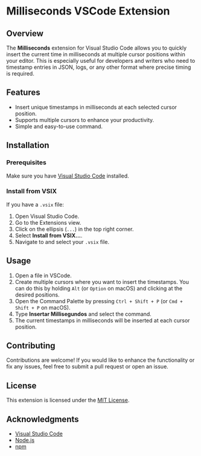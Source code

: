 # Milliseconds VSCode Extension

## Overview

The **Milliseconds** extension for Visual Studio Code allows you to quickly insert the current time in milliseconds at multiple cursor positions within your editor. This is especially useful for developers and writers who need to timestamp entries in JSON, logs, or any other format where precise timing is required.

## Features

- Insert unique timestamps in milliseconds at each selected cursor position.
- Supports multiple cursors to enhance your productivity.
- Simple and easy-to-use command.

## Installation

### Prerequisites

Make sure you have [Visual Studio Code](https://code.visualstudio.com/) installed.

### Install from VSIX

If you have a `.vsix` file:

1. Open Visual Studio Code.
2. Go to the Extensions view.
3. Click on the ellipsis (`...`) in the top right corner.
4. Select **Install from VSIX...**.
5. Navigate to and select your `.vsix` file.

## Usage

1. Open a file in VSCode.
2. Create multiple cursors where you want to insert the timestamps. You can do this by holding `Alt` (or `Option` on macOS) and clicking at the desired positions.
3. Open the Command Palette by pressing `Ctrl + Shift + P` (or `Cmd + Shift + P` on macOS).
4. Type **Insertar Millisegundos** and select the command.
5. The current timestamps in milliseconds will be inserted at each cursor position.

## Contributing

Contributions are welcome! If you would like to enhance the functionality or fix any issues, feel free to submit a pull request or open an issue.

## License

This extension is licensed under the [MIT License](LICENSE).

## Acknowledgments

- [Visual Studio Code](https://code.visualstudio.com/)
- [Node.js](https://nodejs.org/)
- [npm](https://www.npmjs.com/)
